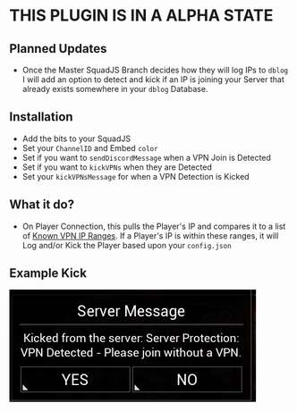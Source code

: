 # THIS PLUGIN IS IN A ALPHA STATE
## Planned Updates
- Once the Master SquadJS Branch decides how they will log IPs to `dblog` I will add an option to detect and kick if an IP is joining your Server that already exists somewhere in your `dblog` Database.

## Installation
- Add the bits to your SquadJS
- Set your `ChannelID` and Embed `color`
- Set if you want to `sendDiscordMessage` when a VPN Join is Detected
- Set if you want to `kickVPNs` when they are Detected
- Set your `kickVPNsMessage` for when a VPN Detection is Kicked

## What it do?
- On Player Connection, this pulls the Player's IP and compares it to a list of [Known VPN IP Ranges](https://raw.githubusercontent.com/X4BNet/lists_vpn/main/ipv4.txt). If a Player's IP is within these ranges, it will Log and/or Kick the Player based upon your `config.json`

## Example Kick
![Example](https://raw.githubusercontent.com/IgnisAlienus/SquadJS-IP-Detection/master/example-kick.png)
